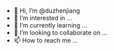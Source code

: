- 👋 Hi, I’m @duzhenjiang
- 👀 I’m interested in ...
- 🌱 I’m currently learning ...
- 💞️ I’m looking to collaborate on ...
- 📫 How to reach me ...

<!---
duzhenjiang/duzhenjiang is a ✨ special ✨ repository because its `README.md` (this file) appears on your GitHub profile.
You can click the Preview link to take a look at your changes.
--->
